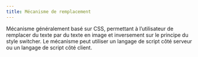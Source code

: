 ```yaml
---
title: Mécanisme de remplacement
---
```


Mécanisme généralement basé sur CSS, permettant à l’utilisateur de remplacer du texte par du texte en image et inversement sur le principe du style switcher. Le mécanisme peut utiliser un langage de script côté serveur ou un langage de script côté client.
